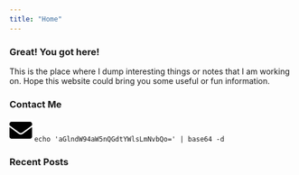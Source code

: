 ```yaml
---
title: "Home"
---
```


### Great! You got here!
This is the place where I dump interesting things or notes that I am working on. Hope this website could bring you some useful or fun information.

### Contact Me
<span><img src="/img/envelope-solid.svg"> `echo 'aGlndW94aW5nQGdtYWlsLmNvbQo=' | base64 -d` </span>

### Recent Posts
